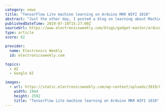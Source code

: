 ```yaml
---
category: news
title: "TensorFlow Lite machine learning on Arduino MKR WIFI 1010"
abstract: "Just the other day, I posted a blog on learning about Machine Learning via a Raspberry Pi and commenter Mike Bryant flagged an Arduino route for voice recognition, and now I’ve just clocked a tweet from the Arduino team flagging an alternative project ..."
publishedDateTime: 2019-07-18T15:27:00Z
sourceUrl: https://www.electronicsweekly.com/blogs/gadget-master/arduino/tensorflow-lite-machine-learning-arduino-mkr-wifi-1010-2019-07/
type: article
score: 62

provider:
  name: Electronics Weekly
  id: electronicsweekly.com

topics:
  - AI
  - Google AI

images:
  - url: https://static.electronicsweekly.com/wp-content/uploads/2019/07/18160653/IMG_20190718_160318556.jpg
    width: 1944
    height: 2592
    title: "TensorFlow Lite machine learning on Arduino MKR WIFI 1010"
---
```

